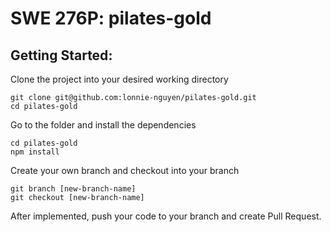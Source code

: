 # SWE 276P: pilates-gold

## **Getting Started**:

Clone the project into your desired working directory
``` 
git clone git@github.com:lonnie-nguyen/pilates-gold.git
cd pilates-gold
```

Go to the folder and install the dependencies
```
cd pilates-gold
npm install
```

Create your own branch and checkout into your branch
```
git branch [new-branch-name]
git checkout [new-branch-name]
```

After implemented, push your code to your branch and create Pull Request.
